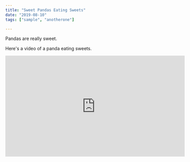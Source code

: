 ```yaml
---
title: "Sweet Pandas Eating Sweets"
date: "2019-08-10"
tags: ["sample", "anotherone"]

---
```


Pandas are really sweet.

Here's a video of a panda eating sweets.

<iframe width="560" height="315" src="https://www.youtube.com/embed/4n0xNbfJLR8" frameborder="0" allowfullscreen></iframe>